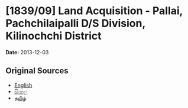 # [1839/09] Land Acquisition - Pallai, Pachchilaipalli D/S Division, Kilinochchi District

**Date:** 2013-12-03

## Original Sources

- [English](https://documents.gov.lk/view/extra-gazettes/2013/12/1839-09_E.pdf)
- [සිංහල](https://documents.gov.lk/view/extra-gazettes/2013/12/1839-09_S.pdf)
- [தமிழ்](https://documents.gov.lk/view/extra-gazettes/2013/12/1839-09_T.pdf)
